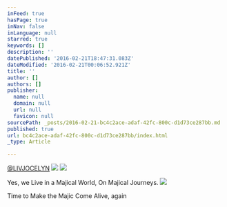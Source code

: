 ```yaml
---
inFeed: true
hasPage: true
inNav: false
inLanguage: null
starred: true
keywords: []
description: ''
datePublished: '2016-02-21T18:47:31.083Z'
dateModified: '2016-02-21T00:06:52.921Z'
title: ''
author: []
authors: []
publisher:
  name: null
  domain: null
  url: null
  favicon: null
sourcePath: _posts/2016-02-21-bc4c2ace-adaf-42fc-800c-d1d73ce287bb.md
published: true
url: bc4c2ace-adaf-42fc-800c-d1d73ce287bb/index.html
_type: Article

---
```

[@LIVJOCELYN][0]
![](https://the-grid-user-content.s3-us-west-2.amazonaws.com/dd8fb5a4-e630-472f-aa9d-5f6c2c9c60f6.png)
![](https://the-grid-user-content.s3-us-west-2.amazonaws.com/5abf4899-083e-4770-83b8-3dcc211adc22.jpg)

Yes, we Live in a Majical World, On Majical Journeys.  ![](https://the-grid-user-content.s3-us-west-2.amazonaws.com/64f4b4e1-597d-4a6f-afcc-15e8855ec911.jpg)

Time to Make the Majic Come Alive, again

[0]: https://twitter.com/LivJocelyn?lang=en